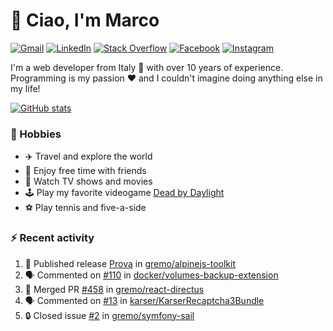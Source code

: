 # 👋 Ciao, I'm Marco

[![Gmail](https://img.shields.io/badge/Gmail-%23BB001B?style=flat-square&logo=gmail&logoColor=white)](mailto:gremo1982@gmail.com)
[![LinkedIn](https://img.shields.io/badge/LinkedIn-%230e76a8?style=flat-square&logo=linkedin)](https://www.linkedin.com/in/marco-polichetti)
[![Stack Overflow](https://img.shields.io/stackexchange/stackoverflow/r/220180?style=flat&logo=stackoverflow&label=Stack%20Overflow&color=%23F47F24)](https://stackoverflow.com/users/220180)
[![Facebook](https://img.shields.io/badge/-Facebook-%234267B2?style=flat-square&logo=facebook&logoColor=white)](https://www.facebook.com/marco.poliketti)
[![Instagram](https://img.shields.io/badge/-Instagram-%23C13584?style=flat-square&logo=instagram&logoColor=white)](https://www.instagram.com/marco.gremo)

I'm a web developer from Italy 🍕 with over 10 years of experience. Programming is my passion ❤️ and I couldn't imagine doing anything else in my life!

[![GitHub stats](https://github-readme-stats.vercel.app/api?username=gremo&show_icons=true&rank_icon=github&theme=transparent)](https://github.com/anuraghazra/github-readme-stats)

### 📅 Hobbies

- ✈️ Travel and explore the world
- 🍻 Enjoy free time with friends
- 🎥 Watch TV shows and movies
- 🕹️ Play my favorite videogame [Dead by Daylight](https://deadbydaylight.com)
- ⚽ Play tennis and five-a-side

### ⚡ Recent activity

<!--START_SECTION:activity-->
1. 🚀 Published release [Prova](https://github.com/gremo/alpinejs-toolkit/releases/tag/v.13.0) in [gremo/alpinejs-toolkit](https://github.com/gremo/alpinejs-toolkit)
2. 🗣 Commented on [#110](https://github.com/docker/volumes-backup-extension/issues/110#issuecomment-1780142844) in [docker/volumes-backup-extension](https://github.com/docker/volumes-backup-extension)
3. 🎉 Merged PR [#458](https://github.com/gremo/react-directus/pull/458) in [gremo/react-directus](https://github.com/gremo/react-directus)
4. 🗣 Commented on [#13](https://github.com/karser/KarserRecaptcha3Bundle/pull/13#issuecomment-1775318171) in [karser/KarserRecaptcha3Bundle](https://github.com/karser/KarserRecaptcha3Bundle)
5. 🔒 Closed issue [#2](https://github.com/gremo/symfony-sail/issues/2) in [gremo/symfony-sail](https://github.com/gremo/symfony-sail)
<!--END_SECTION:activity-->
